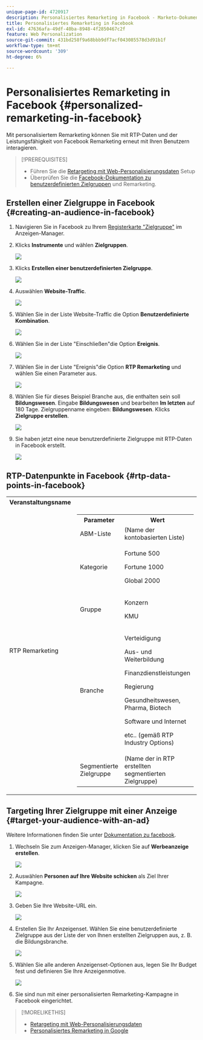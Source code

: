 ```yaml
---
unique-page-id: 4720917
description: Personalisiertes Remarketing in Facebook - Marketo-Dokumente - Produktdokumentation
title: Personalisiertes Remarketing in Facebook
exl-id: 47636afa-49df-40ba-8948-4f2850467c2f
feature: Web Personalization
source-git-commit: 431bd258f9a68bbb9df7acf043085578d3d91b1f
workflow-type: tm+mt
source-wordcount: '309'
ht-degree: 6%

---
```


# Personalisiertes Remarketing in Facebook {#personalized-remarketing-in-facebook}

Mit personalisiertem Remarketing können Sie mit RTP-Daten und der Leistungsfähigkeit von Facebook Remarketing erneut mit Ihren Benutzern interagieren.

>[!PREREQUISITES]
>
>* Führen Sie die [Retargeting mit Web-Personalisierungsdaten](/help/marketo/product-docs/web-personalization/website-retargeting/retargeting-with-web-personalization-data.md) Setup
>* Überprüfen Sie die [](https://developers.facebook.com/docs/ads-for-websites/website-custom-audiences/getting-started#install-the-pixel) [Facebook-Dokumentation zu benutzerdefinierten Zielgruppen](https://developers.facebook.com/docs/ads-for-websites/website-custom-audiences/getting-started#install-the-pixel) und Remarketing.

## Erstellen einer Zielgruppe in Facebook {#creating-an-audience-in-facebook}

1. Navigieren Sie in Facebook zu Ihrem [Registerkarte &quot;Zielgruppe&quot;](https://www.facebook.com/ads/audience_manager) im Anzeigen-Manager.

1. Klicks **Instrumente** und wählen **Zielgruppen**.

   ![](assets/one-1.png)

1. Klicks **Erstellen einer benutzerdefinierten Zielgruppe**.

   ![](assets/two-1.png)

1. Auswählen **Website-Traffic**.

   ![](assets/image2015-1-19-16-3a32-3a2.png)

1. Wählen Sie in der Liste Website-Traffic die Option **Benutzerdefinierte Kombination**.

   ![](assets/image2015-1-19-16-3a33-3a21.png)

1. Wählen Sie in der Liste &quot;Einschließen&quot;die Option **Ereignis**.

   ![](assets/image2015-1-19-16-3a34-3a9.png)

1. Wählen Sie in der Liste &quot;Ereignis&quot;die Option **RTP Remarketing** und wählen Sie einen Parameter aus.

   ![](assets/image2015-1-19-16-3a52-3a29.png)

1. Wählen Sie für dieses Beispiel Branche aus, die enthalten sein soll **Bildungswesen**. Eingabe **Bildungswesen** und bearbeiten **Im letzten** auf 180 Tage. Zielgruppenname eingeben: **Bildungswesen**. Klicks **Zielgruppe erstellen**.

   ![](assets/image2015-1-19-16-3a56-3a15.png)

1. Sie haben jetzt eine neue benutzerdefinierte Zielgruppe mit RTP-Daten in Facebook erstellt.

   ![](assets/image2015-1-19-16-3a59-3a2.png)

## RTP-Datenpunkte in Facebook {#rtp-data-points-in-facebook}

<table> 
 <tbody> 
  <tr> 
   <th>Veranstaltungsname</th> 
   <th> </th> 
  </tr> 
  <tr> 
   <td>RTP Remarketing</td> 
   <td> 
    <div> 
     <table> 
      <tbody> 
       <tr> 
        <th>Parameter</th> 
        <th>Wert </th> 
       </tr> 
       <tr> 
        <td>ABM-Liste</td> 
        <td>(Name der kontobasierten Liste)</td> 
       </tr> 
       <tr> 
        <td colspan="1">Kategorie</td> 
        <td colspan="1"><p>Fortune 500</p><p>Fortune 1000</p><p>Global 2000</p></td> 
       </tr> 
       <tr> 
        <td colspan="1">Gruppe</td> 
        <td colspan="1"><p>Konzern</p><p>KMU</p></td> 
       </tr> 
       <tr> 
        <td>Branche</td> 
        <td><p>Verteidigung</p><p>Aus- und Weiterbildung</p><p>Finanzdienstleistungen</p><p>Regierung</p><p>Gesundheitswesen, Pharma, Biotech</p><p>Software und Internet</p><p>etc.. (gemäß RTP Industry Options)</p></td> 
       </tr> 
       <tr> 
        <td colspan="1">Segmentierte Zielgruppe</td> 
        <td colspan="1">(Name der in RTP erstellten segmentierten Zielgruppe)</td> 
       </tr> 
      </tbody> 
     </table> 
    </div></td> 
  </tr> 
 </tbody> 
</table>

## Targeting Ihrer Zielgruppe mit einer Anzeige {#target-your-audience-with-an-ad}

Weitere Informationen finden Sie unter [Dokumentation zu facebook](https://developers.facebook.com/docs/ads-for-websites/website-custom-audiences/getting-started#target-your-audience).

1. Wechseln Sie zum Anzeigen-Manager, klicken Sie auf **Werbeanzeige erstellen**.

   ![](assets/image2015-1-19-17-3a10-3a19.png)

1. Auswählen **Personen auf Ihre Website schicken** als Ziel Ihrer Kampagne.

   ![](assets/image2015-1-19-17-3a11-3a20.png)

1. Geben Sie Ihre Website-URL ein.

   ![](assets/image2015-1-19-17-3a12-3a39.png)

1. Erstellen Sie Ihr Anzeigenset. Wählen Sie eine benutzerdefinierte Zielgruppe aus der Liste der von Ihnen erstellten Zielgruppen aus, z. B. die Bildungsbranche.

   ![](assets/image2015-1-19-17-3a18-3a13.png)

1. Wählen Sie alle anderen Anzeigenset-Optionen aus, legen Sie Ihr Budget fest und definieren Sie Ihre Anzeigenmotive.

   ![](assets/image2015-1-19-17-3a19-3a25.png)

1. Sie sind nun mit einer personalisierten Remarketing-Kampagne in Facebook eingerichtet.

>[!MORELIKETHIS]
>
>* [Retargeting mit Web-Personalisierungsdaten](/help/marketo/product-docs/web-personalization/website-retargeting/retargeting-with-web-personalization-data.md)
>* [Personalisiertes Remarketing in Google](/help/marketo/product-docs/web-personalization/website-retargeting/personalized-remarketing-in-google.md)
